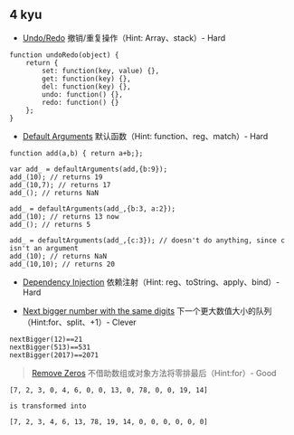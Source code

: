 ## 4 kyu


- [Undo/Redo](https://www.codewars.com/kata/531489f2bb244a5b9f00077e) 撤销/重复操作（Hint: Array、stack）- Hard

```
function undoRedo(object) {
	return {
		set: function(key, value) {},
		get: function(key) {},
		del: function(key) {},
		undo: function() {},
		redo: function() {}
	};
}
```
- [Default Arguments](https://www.codewars.com/kata/52605419be184942d400003d) 默认函数（Hint: function、reg、match）- Hard

```
function add(a,b) { return a+b;};

var add_ = defaultArguments(add,{b:9});
add_(10); // returns 19
add_(10,7); // returns 17
add_(); // returns NaN

add_ = defaultArguments(add_,{b:3, a:2});
add_(10); // returns 13 now
add_(); // returns 5

add_ = defaultArguments(add_,{c:3}); // doesn't do anything, since c isn't an argument
add_(10); // returns NaN
add_(10,10); // returns 20
```

- [Dependency Injection](https://www.codewars.com/kata/5302d655be2a91068b0001fb) 依赖注射（Hint: reg、toString、apply、bind）- Hard

- [Next bigger number with the same digits](https://www.codewars.com/kata/55983863da40caa2c900004e) 下一个更大数值大小的队列（Hint:for、split、+1）- Clever

```
nextBigger(12)==21
nextBigger(513)==531
nextBigger(2017)==2071
```

>[Remove Zeros](https://www.codewars.com/kata/remove-zeros/train/javascript) 不借助数组或对象方法将零排最后（Hint:for）- Good

```
[7, 2, 3, 0, 4, 6, 0, 0, 13, 0, 78, 0, 0, 19, 14]

is transformed into

[7, 2, 3, 4, 6, 13, 78, 19, 14, 0, 0, 0, 0, 0, 0]
```
